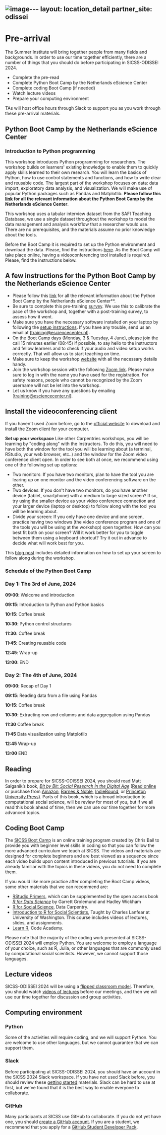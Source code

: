 ![image](https://github.com/compsocialscience/summer-institute/assets/153644511/ab976b74-982a-4e33-b702-7176e974a094)---
layout: location_detail
partner_site: odissei
---

# Pre-arrival

The Summer Institute will bring together people from many fields and backgrounds. In order to use our time together efficiently, there are a number of things that you should do before participating in SICSS-ODISSEI 2024.

- Complete the pre-read
- Complete Python Boot Camp by the Netherlands eScience Center
- Complete coding Boot Camp (if needed)
- Watch lecture videos
- Prepare your computing environment

TAs will host office hours through Slack to support you as you work through these pre-arrival materials.

## Python Boot Camp by the Netherlands eScience Center

### Introduction to Python programming

This workshop introduces Python programming for researchers. The workshop builds on learners' existing knowledge to enable them to quickly apply skills learned to their own research. You will learn the basics of Python, how to use control statements and functions, and how to write clear and reusable code. The largest part of the workshop focuses on data: data import, exploratory data analysis, and visualization. We will make use of popular Python packages such as Pandas and Matplotlib. **Please follow this [link](https://esciencecenter-digital-skills.github.io/2024-06-03-dc-socsci-python-odissei/) for all the relevant information about the Python Boot Camp by the Netherlands eScience Center**. 

This workshop uses a tabular interview dataset from the SAFI Teaching Database, we use a single dataset throughout the workshop to model the data management and analysis workflow that a researcher would use. There are no prerequisites, and the materials assume no prior knowledge about the tools.

Before the Boot Camp it is required to set up the Python environment and download the data. Please, find the instructions [here](https://datacarpentry.org/python-socialsci/). As the Boot Camp will take place online, having a videoconferencing tool installed is required. Please, find the instructions below. 

## A few instructions for the Python Boot Camp by the Netherlands eScience Center
- Please follow this [link](https://esciencecenter-digital-skills.github.io/2024-06-03-dc-socsci-python-odissei/) for all the relevant information about the Python Boot Camp by the Netherlands eScience Center**. 
- Be sure to complete this pre-training [survey](https://www.surveymonkey.com/r/K7V5VG2). We use this to calibrate the pace of the workshop and, together with a post-training survey, to assess how it went.
- Make sure you have the necessary software installed on your laptop by following the [setup instructions](https://esciencecenter-digital-skills.github.io/2024-06-03-dc-socsci-python-odissei/#setup). If you have any trouble, send us an email at [training@esciencecenter.nl].
- On the Boot Camp days (Monday, 3 & Tuesday, 4 June), please join the call 15 minutes earlier (08:45) if possible, to say hello to the instructors and fellow learners and to check if your audio and video setup works correctly. That will allow us to start teaching on time.
- Make sure to keep the workshop [website](https://esciencecenter-digital-skills.github.io/2024-06-03-dc-socsci-python-odissei/#setup) with all the necessary details handy.
- Join the workshop session with the following [Zoom link](https://us02web.zoom.us/j/82913823087?pwd=RHdyMS9qVGhLdlVsSUdQM0krZ3N5UT09). Please make sure to log in with the name you have used for the registration. For safety reasons, people who cannot be recognized by the Zoom username will not be let into the workshop.
- Let us know if you have any questions by emailing [training@esciencecenter.nl].

## Install the videoconferencing client ## 
If you haven't used Zoom before, go to the [official website](https://zoom.us/download) to download and install the Zoom client for your computer.

**Set up your workspace**
Like other Carpentries workshops, you will be learning by "coding along" with the Instructors. To do this, you will need to have both the window for the tool you will be learning about (a terminal, RStudio, your web browser, etc..) and the window for the Zoom video conference client open. In order to see both at once, we recommend using one of the following set up options:
- Two monitors: If you have two monitors, plan to have the tool you are learing up on one monitor and the video conferencing software on the other.
- Two devices: If you don't have two monitors, do you have another device (tablet, smartphone) with a medium to large sized screen? If so, try using the smaller device as your video conference connection and your larger device (laptop or desktop) to follow along with the tool you will be learning about.
- Divide your screen: If you only have one device and one screen, practice having two windows (the video conference program and one of the tools you will be using at the workshop) open together. How can you best fit both on your screen? Will it work better for you to toggle between them using a keyboard shortcut? Try it out in advance to decide what will work best for you.

This [blog post](https://carpentries.org/blog/2020/06/online-workshop-logistics-and_screen-layouts/) includes detailed information on how to set up your screen to follow along during the workshop.

### Schedule of the Python Boot Camp

### Day 1: The 3rd of June, 2024
**09:00**: Welcome and introduction
  
**09:15**: Introduction to Python and Python basics

**10:15**: Coffee break
  
**10:30**: Python control structures

**11:30**: Coffee break

**11:45**: Creating reusable code
  
**12:45**: Wrap-up
  
**13:00**: END

### Day 2: The 4th of June, 2024
**09:00**: Recap of Day 1

**09:15**: Reading data from a file using Pandas

**10:15**: Coffee break

**10:30**: Extracting row and columns and data aggregation using Pandas

**11:30** Coffee break

**11:45** Data visualization using Matplotlib

**12:45** Wrap-up

**13:00** END

## Reading

In order to prepare for SICSS-ODISSEI 2024, you should read Matt Salganik’s book, *[Bit by Bit: Social Research in the Digital Age](http://www.bitbybitbook.com)* ([Read online](https://www.bitbybitbook.com/en/1st-ed/preface/) or purchase from [Amazon](https://www.amazon.com/Bit-Social-Research-Digital-Age/dp/0691158649), [Barnes & Noble](https://www.barnesandnoble.com/w/bit-by-bit-matthew-salganik/1125483924), [IndieBound](https://www.indiebound.org/book/9780691158648), or [Princeton University Press](https://press.princeton.edu/titles/11057.html)). Parts of this book, which is a broad introduction to computational social science, will be review for most of you, but if we all read this book ahead of time, then we can use our time together for more advanced topics.

## Coding Boot Camp

The [SICSS Boot Camp](https://sicss.io/boot_camp) is an online training program created by Chris Bail to provide you with beginner level skills in coding so that you can follow the more advanced curriculum we teach at SICSS. The videos and materials are designed for complete beginners and are best viewed as a sequence since each video builds upon content introduced in previous tutorials. If you are already familiar with the topics in these videos, you do not need to complete them.

If you would like more practice after completing the Boot Camp videos, some other materials that we can recommend are:
- [RStudio Primers](https://rstudio.cloud/learn/primers), which can be supplemented by the open access book _[R for Data Science](https://r4ds.had.co.nz/)_ by Garrett Grolemund and Hadley Wickham
- [R for Social Science](https://datacarpentry.org/r-socialsci/), Data Carpentry.  
- [Introduction to R for Social Scientists](https://clanfear.github.io/CSSS508/), Taught by Charles Lanfear at University of Washington. This course includes videos of lectures, slides, and assignments.
- [Learn R](https://www.codecademy.com/learn/learn-r), Code Academy.

Please note that the majority of the coding work presented at SICSS-ODISSEI 2024 will employ Python. You are welcome to employ a language of your choice, such as R, Julia, or other languages that are commonly used by computational social scientists.  However, we cannot support those languages.

## Lecture videos

SICSS-ODISSEI 2024 will be using a [flipped classroom model](https://en.wikipedia.org/wiki/Flipped_classroom).  Therefore, you should watch [videos of lectures](https://sicss.io/curriculum) before our meetings, and then we will use our time together for discussion and group activities.

## Computing environment

### Python

Some of the activities will require coding, and we will support Python. You are welcome to use other languages, but we cannot guarantee that we can support them.

### Slack

Before participating at SICSS-ODISSEI 2024, you should have an account in the SICSS 2024 Slack workspace.  If you have not used Slack before, you should review these [getting started](https://slack.com/help/categories/360000049043-Getting-started) materials.  Slack can be hard to use at first, but we've found that it is the best way to enable everyone to collaborate.

### GitHub

Many participants at SICSS use GitHub to collaborate. If you do not yet have one, you should [create a GitHub account](https://github.com/join). If you are a student, we recommend that you apply for a [GitHub Student Developer Pack](https://education.github.com/pack).
